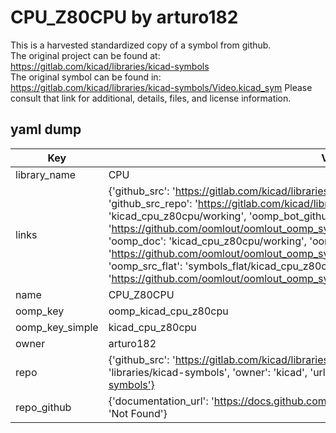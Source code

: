 # CPU_Z80CPU by arturo182  
This is a harvested standardized copy of a symbol from github.  
The original project can be found at:  
https://gitlab.com/kicad/libraries/kicad-symbols  
The original symbol can be found in:
https://gitlab.com/kicad/libraries/kicad-symbols/Video.kicad_sym
Please consult that link for additional, details, files, and license information.  
## yaml dump  
| Key | Value |  
| --- | --- |  
| library_name | CPU |  
| links | {'github_src': 'https://gitlab.com/kicad/libraries/kicad-symbols/Video.kicad_sym', 'github_src_repo': 'https://gitlab.com/kicad/libraries/kicad-symbols', 'oomp_bot': 'kicad_cpu_z80cpu/working', 'oomp_bot_github': 'https://github.com/oomlout/oomlout_oomp_symbol_bot/tree/main/kicad_cpu_z80cpu/working', 'oomp_doc': 'kicad_cpu_z80cpu/working', 'oomp_doc_github': 'https://github.com/oomlout/oomlout_oomp_symbol_doc/tree/main/kicad_cpu_z80cpu/working', 'oomp_src_flat': 'symbols_flat/kicad_cpu_z80cpu/working', 'oomp_src_flat_github': 'https://github.com/oomlout/oomlout_oomp_symbol_src/tree/main/kicad_cpu_z80cpu/working'} |  
| name | CPU_Z80CPU |  
| oomp_key | oomp_kicad_cpu_z80cpu |  
| oomp_key_simple | kicad_cpu_z80cpu |  
| owner | arturo182 |  
| repo | {'github_src': 'https://gitlab.com/kicad/libraries/kicad-symbols/Video.kicad_sym', 'name': 'libraries/kicad-symbols', 'owner': 'kicad', 'url': 'https://gitlab.com/kicad/libraries/kicad-symbols'} |  
| repo_github | {'documentation_url': 'https://docs.github.com/rest/repos/repos#get-a-repository', 'message': 'Not Found'} |  


